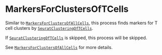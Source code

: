 # MarkersForClustersOfTCells

Similar to [`MarkersForClustersOfAllCells`](MarkersForClustersOfAllCells.md), this process finds markers for T cell clusters by [`SeuratClusteringOfTCells`](SeuratClusteringOfTCells.md).

If [`SeuratClusteringOfTCells`](SeuratClusteringOfTCells.md) is skipped, this process will be skipped.

See [`MarkersForClustersOfAllCells`](MarkersForClustersOfAllCells.md) for more details.

